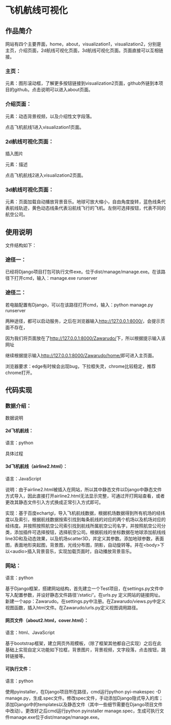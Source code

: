 # 飞机航线可视化

## 作品简介

网站有四个主要界面，home，about，visualization1，visualization2，分别是主页，介绍页面，2d航线可视化页面，3d航线可视化页面。页面直接可以互相链接。

### 主页：

元素：图形滚动框，了解更多按钮链接到visualization2页面，github外链到本项目的github。点击说明可以进入about页面。

### 介绍页面：

元素：动态背景视频，以及介绍性文字段落。

点击飞机航线1进入visualization1页面。

### 2d航线可视化页面： 

插入图片

元素：描述

点击飞机航线2进入visualization2页面。

### 3d航线可视化页面：

元素：页面加载自动播放背景音乐。地球可放大缩小，自由角度旋转，蓝色线条代表航线轨迹，黄色动态线条代表沿航线飞行的飞机。左侧可选择按钮，代表不同的航空公司。

## 使用说明

文件结构如下：

### 途径一：

已经将Django项目打包可执行文件exe。位于dist/manage/manage.exe。在该路径下打开cmd，输入：manage.exe
runserver

### 途径二：

若电脑配置有Django，可以在该路径打开cmd，输入：python manage.py runserver

两种途径，都可以启动服务，之后在浏览器输入<http://127.0.0.1:8000/>，会提示页面不存在，

因为我们将页面放在了<http://127.0.0.1:8000/Zawarudo/>下，所以根据提示输入该网址

继续根据提示输入<http://127.0.0.1:8000/Zawarudo/home/>即可进入主页面。

浏览器要求：edge有时候会出现bug，下拉框失灵，chrome比较稳定，推荐chrome打开。

## 代码实现

### 数据介绍：

数据说明

#### 2d飞机航线：

语言：python

具体过程

#### 3d飞机航线（airline2.html）：

语言：JavaScript

说明：由于airline2.html被插入在网站，所以其中静态文件以Django中静态文件方式导入，因此直接打开airline2.html无法显示完整，可通过开打网站查看，或者更改其静态文件引入方式换成正常引入方式即可。

实现：基于百度echartgl，导入飞机航线数据，根据机场数据得到所有机场的经纬度以及索引，根据航线数据按索引找到每条航线的对应的两个机场以及机场对应的经纬度。并按照按照航空公司索引找到航线所属航空公司名字，并按照航空公司分类，添加插件可选择按钮，选择航空公司。根据航线的坐标数据在地球添加航线线line3D和及动态效果，以及机场scatter3D，并定义其参数。添加地球参数，表面图，表面地形突起图，背景图，光线分布图，阴影，自动旋转等。并在\<body\>下以\<audio\>插入背景音乐，实现加载页面时，自动播放背景音乐。

### 网站：

语言：python

基于Django框架，搭建网站结构，首先建立一个Test项目，在settings.py文件中写入配置参数，并设好静态文件路径'/static/'。在urls.py
定义网站的链接网址。新建一个app：Zawarudo。在settings.py中注册。在Zawarudo/views.py中定义视图函数，插入html文件。在Zawarudo/urls.py定义视图调用路径。

#### 网页文件（about2.html，cover.html）：

语言：html、JavaScript

基于bootstrap框架，建立网页外观模板，（除了框架其他都自己实现）之后在此基础上实现自定义功能如下拉框，背景图片，背景视频，文字段落，点击按钮，跳转链接等。

#### 可执行文件：

语言：python

使用pyinstaller，在Django项目所在路径，cmd运行python pyi-makespec -D
manage.py，生成.spec文件。修改spec文件，手动添加Django隐式导入的库；添加Django中的templates以及静态文件（其中一些细节需要在Django项目文件中改动）。更改好之后cmd运行python
pyinstaller manage.spec，生成可执行文件manage.exe位于dist/manage/manage.exe。
